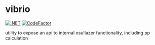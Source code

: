 # vibrio
[![.NET](https://github.com/notjagan/vibrio/actions/workflows/dotnet.yml/badge.svg)](https://github.com/notjagan/vibrio/actions/workflows/dotnet.yml)
[![CodeFactor](https://www.codefactor.io/repository/github/notjagan/vibrio/badge)](https://www.codefactor.io/repository/github/notjagan/vibrio)

utility to expose an api to internal osu!lazer functionality, including pp calculation
